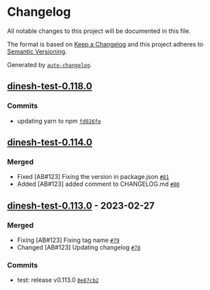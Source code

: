 # Changelog

All notable changes to this project will be documented in this file.

The format is based on [Keep a Changelog](https://keepachangelog.com/en/1.0.0/)
and this project adheres to [Semantic Versioning](https://semver.org/spec/v2.0.0.html).

Generated by [`auto-changelog`](https://github.com/CookPete/auto-changelog).

## [dinesh-test-0.118.0](https://github.com/dineshkannanshell/dinesh-test/compare/dinesh-test-0.117.0...dinesh-test-0.118.0)

### Commits

- updating yarn to npm [`fd926fe`](https://github.com/dineshkannanshell/dinesh-test/commit/fd926fe1ca71a0a77ff42eb808a1638fe7c3f12c)

<!-- auto-changelog-above -->

## [dinesh-test-0.114.0](https://github.com/dineshkannanshell/dinesh-test/compare/dinesh-test-0.113.0...dinesh-test-0.114.0)

### Merged

- Fixed [AB#123] Fixing the version in package.json [`#81`](https://github.com/dineshkannanshell/dinesh-test/pull/81)
- Added [AB#123] added comment to CHANGELOG.md [`#80`](https://github.com/dineshkannanshell/dinesh-test/pull/80)

## [dinesh-test-0.113.0](https://github.com/dineshkannanshell/dinesh-test/compare/dinesh-test-0.112.0...dinesh-test-0.113.0) - 2023-02-27

### Merged

- Fixing [AB#123] Fixing tag name [`#79`](https://github.com/dineshkannanshell/dinesh-test/pull/79)
- Changed [AB#123] Updating changelog [`#78`](https://github.com/dineshkannanshell/dinesh-test/pull/78)

### Commits

- test: release v0.113.0 [`0e87cb2`](https://github.com/dineshkannanshell/dinesh-test/commit/0e87cb2aa28129990bfdd36ebd75e2dd6c2bb34b)
